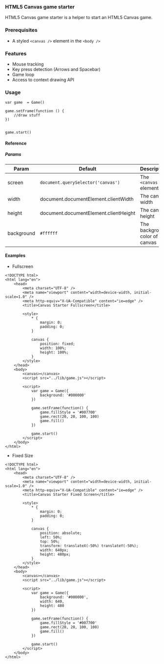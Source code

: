 ### HTML5 Canvas game starter

HTML5 Canvas game starter is a helper to start an HTML5 Canvas game.

### Prerequisites

-   A styled `<canvas />` element in the `<body />`

### Features

-   Mouse tracking
-   Key press detection (Arrows and Spacebar)
-   Game loop
-   Access to context drawing API

### Usage

```
var game  = Game()

game.setFrame(function () {
    //draw stuff
})


game.start()
```

#### Reference

##### Params

| Param      | Default                               | Description                        |
| ---------- | ------------------------------------- | ---------------------------------- |
| screen     | `document.querySelector('canvas')`    | The `<canvas />` element           |
| width      | document.documentElement.clientWidth  | The canvas width                   |
| height     | document.documentElement.clientHeight | The canvas height                  |
| background | `#ffffff`                             | The background color of the canvas |

#### Examples

-   Fullscreen

```
<!DOCTYPE html>
<html lang="en">
    <head>
        <meta charset="UTF-8" />
        <meta name="viewport" content="width=device-width, initial-scale=1.0" />
        <meta http-equiv="X-UA-Compatible" content="ie=edge" />
        <title>Canvas Starter Fullscreen</title>

        <style>
            * {
                margin: 0;
                padding: 0;
            }

            canvas {
                position: fixed;
                width: 100%;
                height: 100%;
            }
        </style>
    </head>
    <body>
        <canvas></canvas>
        <script src="../lib/game.js"></script>

        <script>
            var game = Game({
                background: '#000000'
            })

            game.setFrame(function() {
                game.fillStyle = '#007700'
                game.rect(20, 20, 100, 100)
                game.fill()
            })

            game.start()
        </script>
    </body>
</html>
```

-   Fixed Size

```
<!DOCTYPE html>
<html lang="en">
    <head>
        <meta charset="UTF-8" />
        <meta name="viewport" content="width=device-width, initial-scale=1.0" />
        <meta http-equiv="X-UA-Compatible" content="ie=edge" />
        <title>Canvas Starter Fixed Screen</title>

        <style>
            * {
                margin: 0;
                padding: 0;
            }

            canvas {
                position: absolute;
                left: 50%;
                top: 50%;
                transform: translateX(-50%) translateY(-50%);
                width: 640px;
                height: 480px;
            }
        </style>
    </head>
    <body>
        <canvas></canvas>
        <script src="../lib/game.js"></script>

        <script>
            var game = Game({
                background: '#000000',
                width: 640,
                height: 480
            })

            game.setFrame(function() {
                game.fillStyle = '#007700'
                game.rect(20, 20, 100, 100)
                game.fill()
            })

            game.start()
        </script>
    </body>
</html>
```

